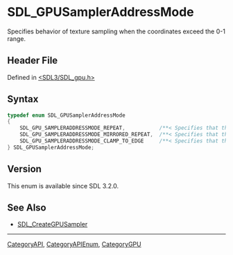 # SDL_GPUSamplerAddressMode

Specifies behavior of texture sampling when the coordinates exceed the 0-1 range.

## Header File

Defined in [<SDL3/SDL_gpu.h>](https://github.com/libsdl-org/SDL/blob/main/include/SDL3/SDL_gpu.h)

## Syntax

```c
typedef enum SDL_GPUSamplerAddressMode
{
    SDL_GPU_SAMPLERADDRESSMODE_REPEAT,           /**< Specifies that the coordinates will wrap around. */
    SDL_GPU_SAMPLERADDRESSMODE_MIRRORED_REPEAT,  /**< Specifies that the coordinates will wrap around mirrored. */
    SDL_GPU_SAMPLERADDRESSMODE_CLAMP_TO_EDGE     /**< Specifies that the coordinates will clamp to the 0-1 range. */
} SDL_GPUSamplerAddressMode;
```

## Version

This enum is available since SDL 3.2.0.

## See Also

- [SDL_CreateGPUSampler](SDL_CreateGPUSampler)






----
[CategoryAPI](CategoryAPI), [CategoryAPIEnum](CategoryAPIEnum), [CategoryGPU](CategoryGPU)

